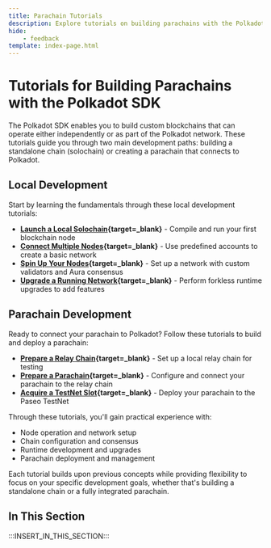 ```yaml
---
title: Parachain Tutorials
description: Explore tutorials on building parachains with the Polkadot SDK, covering key steps in developing and deploying tailored blockchain solutions.
hide: 
    - feedback
template: index-page.html
---
```


# Tutorials for Building Parachains with the Polkadot SDK

The Polkadot SDK enables you to build custom blockchains that can operate either independently or as part of the Polkadot network. These tutorials guide you through two main development paths: building a standalone chain (solochain) or creating a parachain that connects to Polkadot.

## Local Development

Start by learning the fundamentals through these local development tutorials:

- **[Launch a Local Solochain](/tutorials/polkadot-sdk/parachains/local-chain/launch-a-local-solochain/){target=\_blank}** - Compile and run your first blockchain node
- **[Connect Multiple Nodes](/tutorials/polkadot-sdk/parachains/local-chain/connect-multiple-nodes/){target=\_blank}** - Use predefined accounts to create a basic network
- **[Spin Up Your Nodes](/tutorials/polkadot-sdk/parachains/local-chain/connect-multiple-nodes/){target=\_blank}** - Set up a network with custom validators and Aura consensus
- **[Upgrade a Running Network](/tutorials/polkadot-sdk/parachains/local-chain/connect-multiple-nodes/){target=\_blank}** - Perform forkless runtime upgrades to add features

## Parachain Development 

Ready to connect your parachain to Polkadot? Follow these tutorials to build and deploy a parachain:

- **[Prepare a Relay Chain](/tutorials/polkadot-sdk/parachains/connect-to-relay-chain/prepare-relay-chain/){target=\_blank}** - Set up a local relay chain for testing
- **[Prepare a Parachain](/tutorials/polkadot-sdk/parachains/connect-to-relay-chain/prepare-parachain/){target=\_blank}** - Configure and connect your parachain to the relay chain
- **[Acquire a TestNet Slot](/tutorials/polkadot-sdk/parachains/connect-to-relay-chain/acquire-a-testnet-slot/){target=\_blank}** - Deploy your parachain to the Paseo TestNet

Through these tutorials, you'll gain practical experience with:

- Node operation and network setup
- Chain configuration and consensus
- Runtime development and upgrades
- Parachain deployment and management

Each tutorial builds upon previous concepts while providing flexibility to focus on your specific development goals, whether that's building a standalone chain or a fully integrated parachain.

## In This Section

:::INSERT_IN_THIS_SECTION:::